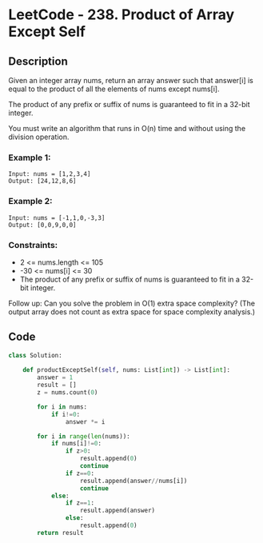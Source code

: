 # LeetCode - 238. Product of Array Except Self
## Description
Given an integer array nums, return an array answer such that answer[i] is equal to the product of all the elements of nums except nums[i].

The product of any prefix or suffix of nums is guaranteed to fit in a 32-bit integer.

You must write an algorithm that runs in O(n) time and without using the division operation.

 

### Example 1:
```
Input: nums = [1,2,3,4]
Output: [24,12,8,6]
```
### Example 2:
```
Input: nums = [-1,1,0,-3,3]
Output: [0,0,9,0,0]
``` 

### Constraints:

- 2 <= nums.length <= 105
- -30 <= nums[i] <= 30
- The product of any prefix or suffix of nums is guaranteed to fit in a 32-bit integer.
 

Follow up: Can you solve the problem in O(1) extra space complexity? (The output array does not count as extra space for space complexity analysis.)

## Code
```python
class Solution:
    
    def productExceptSelf(self, nums: List[int]) -> List[int]:
        answer = 1
        result = []
        z = nums.count(0)

        for i in nums:
            if i!=0:
                answer *= i

        for i in range(len(nums)):
            if nums[i]!=0:
                if z>0:
                    result.append(0)
                    continue
                if z==0:
                    result.append(answer//nums[i])
                    continue
            else:
                if z==1:
                    result.append(answer)
                else:
                    result.append(0)
        return result
```
